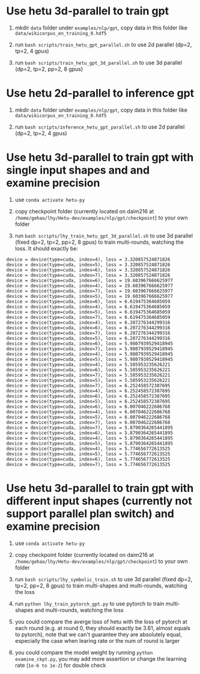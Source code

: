 # Use hetu 3d-parallel to train gpt

1. mkdir `data` folder under `examples/nlp/gpt`, copy data in this folder like `data/wikicorpus_en_training_0.hdf5`

2. run `bash scripts/train_hetu_gpt_parallel.sh` to use 2d parallel (dp=2, tp=2, 4 gpus)

3. run `bash scripts/train_hetu_gpt_3d_parallel.sh` to use 3d parallel (dp=2, tp=2, pp=2, 8 gpus)

# Use hetu 2d-parallel to inference gpt

1. mkdir `data` folder under `examples/nlp/gpt`, copy data in this folder like `data/wikicorpus_en_training_0.hdf5`

2. run `bash scripts/inference_hetu_gpt_parallel.sh` to use 2d parallel (dp=2, tp=2, 4 gpus)

# Use hetu 3d-parallel to train gpt with single input shapes and and examine precision

1. use `conda activate hetu-py`

2. copy checkpoint folder (currently located on daim216 at `/home/gehao/lhy/Hetu-dev/examples/nlp/gpt/checkpoint`) to your own folder

3. run `bash scripts/lhy_train_hetu_gpt_3d_parallel.sh` to use 3d parallel (fixed dp=2, tp=2, pp=2, 8 gpus) to train multi-rounds, watching the loss. It should exactly be:

```
device = device(type=cuda, index=4), loss = 3.320857524871826
device = device(type=cuda, index=5), loss = 3.320857524871826
device = device(type=cuda, index=6), loss = 3.320857524871826
device = device(type=cuda, index=7), loss = 3.320857524871826
device = device(type=cuda, index=6), loss = 19.603967666625977
device = device(type=cuda, index=4), loss = 19.603967666625977
device = device(type=cuda, index=7), loss = 19.603967666625977
device = device(type=cuda, index=5), loss = 19.603967666625977
device = device(type=cuda, index=6), loss = 6.619475364685059
device = device(type=cuda, index=4), loss = 6.619475364685059
device = device(type=cuda, index=5), loss = 6.619475364685059
device = device(type=cuda, index=7), loss = 6.619475364685059
device = device(type=cuda, index=4), loss = 6.207276344299316
device = device(type=cuda, index=6), loss = 6.207276344299316
device = device(type=cuda, index=7), loss = 6.207276344299316
device = device(type=cuda, index=5), loss = 6.207276344299316
device = device(type=cuda, index=6), loss = 5.9807939529418945
device = device(type=cuda, index=7), loss = 5.9807939529418945
device = device(type=cuda, index=4), loss = 5.9807939529418945
device = device(type=cuda, index=5), loss = 5.9807939529418945
device = device(type=cuda, index=4), loss = 5.585953235626221
device = device(type=cuda, index=6), loss = 5.585953235626221
device = device(type=cuda, index=7), loss = 5.585953235626221
device = device(type=cuda, index=5), loss = 5.585953235626221
device = device(type=cuda, index=7), loss = 6.252458572387695
device = device(type=cuda, index=4), loss = 6.252458572387695
device = device(type=cuda, index=6), loss = 6.252458572387695
device = device(type=cuda, index=5), loss = 6.252458572387695
device = device(type=cuda, index=6), loss = 6.007046222686768
device = device(type=cuda, index=4), loss = 6.007046222686768
device = device(type=cuda, index=5), loss = 6.007046222686768
device = device(type=cuda, index=7), loss = 6.007046222686768
device = device(type=cuda, index=7), loss = 5.8790364265441895
device = device(type=cuda, index=6), loss = 5.8790364265441895
device = device(type=cuda, index=4), loss = 5.8790364265441895
device = device(type=cuda, index=5), loss = 5.8790364265441895
device = device(type=cuda, index=4), loss = 5.774656772613525
device = device(type=cuda, index=5), loss = 5.774656772613525
device = device(type=cuda, index=6), loss = 5.774656772613525
device = device(type=cuda, index=7), loss = 5.774656772613525
```

# Use hetu 3d-parallel to train gpt with different input shapes (currently not support parallel plan switch) and examine precision

1. use `conda activate hetu-py`

2. copy checkpoint folder (currently located on daim216 at `/home/gehao/lhy/Hetu-dev/examples/nlp/gpt/checkpoint`) to your own folder

3. run `bash scripts/lhy_symbolic_train.sh` to use 3d parallel (fixed dp=2, tp=2, pp=2, 8 gpus) to train multi-shapes and multi-rounds, watching the loss

4. run `python lhy_train_pytorch_gpt.py` to use pytorch to train multi-shapes and multi-rounds, watching the loss

5. you could compare the averge loss of hetu with the loss of pytorch at each round (e.g. at round 0, they should exactly be 3.61, almost equals to pytorch), note that we can't guarantee they are absolutely equal, especially the case when learing rate or the num of round is larger

6. you could compare the model weight by running `python examine_ckpt.py`, you may add more assertion or change the learning rate (`1e-6 to 1e-2`) for double check
